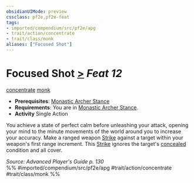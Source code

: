 ```yaml
---
obsidianUIMode: preview
cssclass: pf2e,pf2e-feat
tags:
- imported/compendium/src/pf2e/apg
- trait/action/concentrate
- trait/class/monk
aliases: ["Focused Shot"]
---
```

# Focused Shot  [>](chapter-9-playing-the-game.md#Actions "Single Action") *Feat 12*  
[concentrate](concentrate.md)  [monk](rules/traits/monk.md)  

- **Prerequisites**: [Monastic Archer Stance](monastic-archer-stance-apg.md)
- **Requirements**: You are in [Monastic Archer Stance](monastic-archer-stance-apg.md).
- **Activity** Single Action

You achieve a state of perfect calm before unleashing your attack, opening your mind to the minute movements of the world around you to increase your accuracy. Make a ranged weapon [Strike](strike.md) against a target within your weapon's first range increment. This [Strike](strike.md) ignores the target's [concealed](conditions.md#Concealed) condition and all cover.

*Source: Advanced Player's Guide p. 130*  
%% #imported/compendium/src/pf2e/apg #trait/action/concentrate #trait/class/monk %%